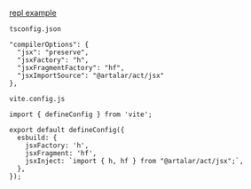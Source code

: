 [repl example](https://stackblitz.com/edit/artalaractjsx)

`tsconfig.json`

```
"compilerOptions": {
  "jsx": "preserve",
  "jsxFactory": "h",
  "jsxFragmentFactory": "hf",
  "jsxImportSource": "@artalar/act/jsx"
},
```

`vite.config.js`

```
import { defineConfig } from 'vite';

export default defineConfig({
  esbuild: {
    jsxFactory: 'h',
    jsxFragment: 'hf',
    jsxInject: `import { h, hf } from "@artalar/act/jsx";`,
  },
});

```
